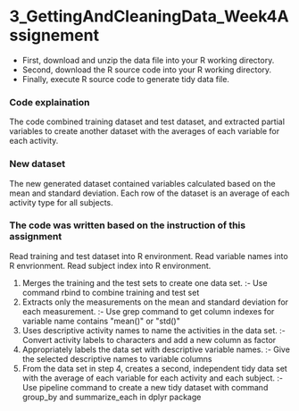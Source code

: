 # 3_GettingAndCleaningData_Week4Assignement


* First, download and unzip the data file into your R working directory.
* Second, download the R source code into your R working directory.
* Finally, execute R source code to generate tidy data file.


### Code explaination
The code combined training dataset and test dataset,  and extracted partial variables to create another dataset with the averages of each variable for each activity.

### New dataset
The new generated dataset contained variables calculated based on the mean and standard deviation. Each row of the dataset is an average of each activity type for all subjects.

### The code was written based on the instruction of this assignment
Read training and test dataset into R environment.
Read variable names into R envrionment.
Read subject index into R environment.

1. Merges the training and the test sets to create one data set. :- Use command rbind to combine training and test set
2. Extracts only the measurements on the mean and standard deviation for each measurement. :- Use grep command to get column indexes for variable name contains "mean()" or "std()"
3. Uses descriptive activity names to name the activities in the data set. :- Convert activity labels to characters and add a new column as factor
4. Appropriately labels the data set with descriptive variable names. :- Give the selected descriptive names to variable columns
5. From the data set in step 4, creates a second, independent tidy data set with the average of each variable for each activity and each subject. :- Use pipeline command to create a new tidy dataset with command group_by and summarize_each in dplyr package
